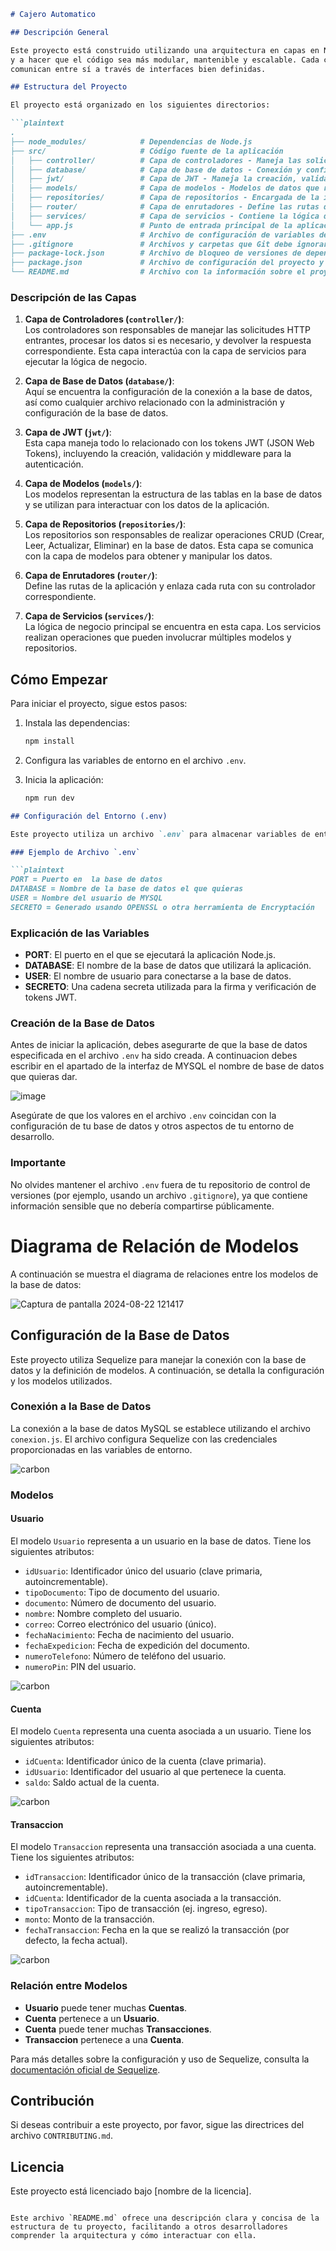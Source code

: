 ```markdown
# Cajero Automatico

## Descripción General

Este proyecto está construido utilizando una arquitectura en capas en Node.js, lo cual ayuda a separar responsabilidades
y a hacer que el código sea más modular, mantenible y escalable. Cada capa en esta arquitectura tiene una responsabilidad específica, y se
comunican entre sí a través de interfaces bien definidas.

## Estructura del Proyecto

El proyecto está organizado en los siguientes directorios:

```plaintext
.
├── node_modules/            # Dependencias de Node.js
├── src/                     # Código fuente de la aplicación
│   ├── controller/          # Capa de controladores - Maneja las solicitudes entrantes y llama a los servicios
│   ├── database/            # Capa de base de datos - Conexión y configuración de la base de datos
│   ├── jwt/                 # Capa de JWT - Maneja la creación, validación y middleware de autenticación con JWT
│   ├── models/              # Capa de modelos - Modelos de datos que representan el esquema de la base de datos
│   ├── repositories/        # Capa de repositorios - Encargada de la interacción con la base de datos
│   ├── router/              # Capa de enrutadores - Define las rutas de la aplicación y sus correspondientes controladores
│   ├── services/            # Capa de servicios - Contiene la lógica de negocio de la aplicación
│   └── app.js               # Punto de entrada principal de la aplicación
├── .env                     # Archivo de configuración de variables de entorno
├── .gitignore               # Archivos y carpetas que Git debe ignorar
├── package-lock.json        # Archivo de bloqueo de versiones de dependencias
├── package.json             # Archivo de configuración del proyecto y dependencias
└── README.md                # Archivo con la información sobre el proyecto
```

### Descripción de las Capas

1. **Capa de Controladores (`controller/`)**:  
   Los controladores son responsables de manejar las solicitudes HTTP entrantes, procesar los datos si es necesario, y devolver la respuesta correspondiente. Esta capa interactúa con la capa de servicios para ejecutar la lógica de negocio.

2. **Capa de Base de Datos (`database/`)**:  
   Aquí se encuentra la configuración de la conexión a la base de datos, así como cualquier archivo relacionado con la administración y configuración de la base de datos.

3. **Capa de JWT (`jwt/`)**:  
   Esta capa maneja todo lo relacionado con los tokens JWT (JSON Web Tokens), incluyendo la creación, validación y middleware para la autenticación.

4. **Capa de Modelos (`models/`)**:  
   Los modelos representan la estructura de las tablas en la base de datos y se utilizan para interactuar con los datos de la aplicación.

5. **Capa de Repositorios (`repositories/`)**:  
   Los repositorios son responsables de realizar operaciones CRUD (Crear, Leer, Actualizar, Eliminar) en la base de datos. Esta capa se comunica con la capa de modelos para obtener y manipular los datos.

6. **Capa de Enrutadores (`router/`)**:  
   Define las rutas de la aplicación y enlaza cada ruta con su controlador correspondiente.

7. **Capa de Servicios (`services/`)**:  
   La lógica de negocio principal se encuentra en esta capa. Los servicios realizan operaciones que pueden involucrar múltiples modelos y repositorios.

## Cómo Empezar

Para iniciar el proyecto, sigue estos pasos:

1. Instala las dependencias:
   ```bash
   npm install
   ```

2. Configura las variables de entorno en el archivo `.env`.

3. Inicia la aplicación:
   ```bash
   npm run dev
   ```

```markdown
## Configuración del Entorno (.env)

Este proyecto utiliza un archivo `.env` para almacenar variables de entorno sensibles y específicas del entorno de ejecución. Este archivo debe estar ubicado en la raíz del proyecto y contiene la configuración necesaria para la conexión a la base de datos y otros parámetros de configuración.

### Ejemplo de Archivo `.env`

```plaintext
PORT = Puerto en  la base de datos
DATABASE = Nombre de la base de datos el que quieras
USER = Nombre del usuario de MYSQL
SECRETO = Generado usando OPENSSL o otra herramienta de Encryptación
```

### Explicación de las Variables

- **PORT**: El puerto en el que se ejecutará la aplicación Node.js.
- **DATABASE**: El nombre de la base de datos que utilizará la aplicación.
- **USER**: El nombre de usuario para conectarse a la base de datos.
- **SECRETO**: Una cadena secreta utilizada para la firma y verificación de tokens JWT.

### Creación de la Base de Datos

Antes de iniciar la aplicación, debes asegurarte de que la base de datos especificada en el archivo `.env` ha sido creada. A continuacion debes escribir en el apartado de la interfaz de MYSQL el nombre de base de datos que quieras dar.

![image](https://github.com/user-attachments/assets/609a6ff0-5c08-48e5-9862-2f9cd5a5621a)


Asegúrate de que los valores en el archivo `.env` coincidan con la configuración de tu base de datos y otros aspectos de tu entorno de desarrollo.

### Importante

No olvides mantener el archivo `.env` fuera de tu repositorio de control de versiones (por ejemplo, usando un archivo `.gitignore`), ya que contiene información sensible que no debería compartirse públicamente.

# Diagrama de Relación de Modelos

A continuación se muestra el diagrama de relaciones entre los modelos de la base de datos:

![Captura de pantalla 2024-08-22 121417](https://github.com/user-attachments/assets/fc1f9acf-630e-4966-9fe3-d7818518666b)

## Configuración de la Base de Datos

Este proyecto utiliza Sequelize para manejar la conexión con la base de datos y la definición de modelos. A continuación, se detalla la configuración y los modelos utilizados.

### Conexión a la Base de Datos

La conexión a la base de datos MySQL se establece utilizando el archivo `conexion.js`. El archivo configura Sequelize con las credenciales proporcionadas en las variables de entorno.

![carbon](https://github.com/user-attachments/assets/ba866f6e-ef26-4e54-a031-f2ff3479e941)

### Modelos

#### Usuario

El modelo `Usuario` representa a un usuario en la base de datos. Tiene los siguientes atributos:

- `idUsuario`: Identificador único del usuario (clave primaria, autoincrementable).
- `tipoDocumento`: Tipo de documento del usuario.
- `documento`: Número de documento del usuario.
- `nombre`: Nombre completo del usuario.
- `correo`: Correo electrónico del usuario (único).
- `fechaNacimiento`: Fecha de nacimiento del usuario.
- `fechaExpedicion`: Fecha de expedición del documento.
- `numeroTelefono`: Número de teléfono del usuario.
- `numeroPin`: PIN del usuario.

![carbon](https://github.com/user-attachments/assets/0d54706d-3e8d-4103-afe0-fbf6e77e428c)


#### Cuenta

El modelo `Cuenta` representa una cuenta asociada a un usuario. Tiene los siguientes atributos:

- `idCuenta`: Identificador único de la cuenta (clave primaria).
- `idUsuario`: Identificador del usuario al que pertenece la cuenta.
- `saldo`: Saldo actual de la cuenta.

![carbon](https://github.com/user-attachments/assets/cdb40f26-1727-4cdb-8e83-4ff673fa722b)

#### Transaccion

El modelo `Transaccion` representa una transacción asociada a una cuenta. Tiene los siguientes atributos:

- `idTransaccion`: Identificador único de la transacción (clave primaria, autoincrementable).
- `idCuenta`: Identificador de la cuenta asociada a la transacción.
- `tipoTransaccion`: Tipo de transacción (ej. ingreso, egreso).
- `monto`: Monto de la transacción.
- `fechaTransaccion`: Fecha en la que se realizó la transacción (por defecto, la fecha actual).

![carbon](https://github.com/user-attachments/assets/62bc7f31-2dfa-4bf3-ad43-a4a38c6519d4)

### Relación entre Modelos

- **Usuario** puede tener muchas **Cuentas**.
- **Cuenta** pertenece a un **Usuario**.
- **Cuenta** puede tener muchas **Transacciones**.
- **Transaccion** pertenece a una **Cuenta**.


Para más detalles sobre la configuración y uso de Sequelize, consulta la [documentación oficial de Sequelize](https://sequelize.org/).

## Contribución

Si deseas contribuir a este proyecto, por favor, sigue las directrices del archivo `CONTRIBUTING.md`.

## Licencia

Este proyecto está licenciado bajo [nombre de la licencia].

```

Este archivo `README.md` ofrece una descripción clara y concisa de la estructura de tu proyecto, facilitando a otros desarrolladores comprender la arquitectura y cómo interactuar con ella.
